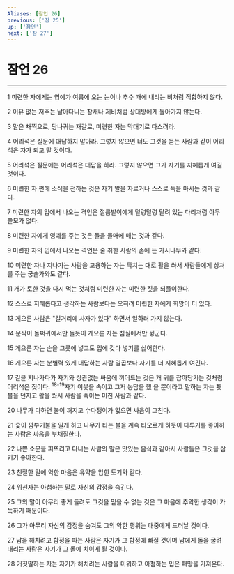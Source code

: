 ```yaml
---
Aliases: [잠언 26]
previous: ['잠 25']
up: ['잠언']
next: ['잠 27']
---
```

# 잠언 26

***


1 미련한 자에게는 영예가 여름에 오는 눈이나 추수 때에 내리는 비처럼 적합하지 않다. 

2 이유 없는 저주는 날아다니는 참새나 제비처럼 상대방에게 돌아가지 않는다. 

3 말은 채찍으로, 당나귀는 재갈로, 미련한 자는 막대기로 다스려라. 

4 어리석은 질문에 대답하지 말아라. 그렇지 않으면 너도 그것을 묻는 사람과 같이 어리석은 자가 되고 말 것이다. 

5 어리석은 질문에는 어리석은 대답을 하라. 그렇지 않으면 그가 자기를 지혜롭게 여길 것이다. 

6 미련한 자 편에 소식을 전하는 것은 자기 발을 자르거나 스스로 독을 마시는 것과 같다. 

7 미련한 자의 입에서 나오는 격언은 절름발이에게 덜렁덜렁 달려 있는 다리처럼 아무 쓸모가 없다. 

8 미련한 자에게 영예를 주는 것은 돌을 물매에 매는 것과 같다. 

9 미련한 자의 입에서 나오는 격언은 술 취한 사람의 손에 든 가시나무와 같다. 

10 미련한 자나 지나가는 사람을 고용하는 자는 닥치는 대로 활을 쏴서 사람들에게 상처를 주는 궁술가와도 같다. 

11 개가 토한 것을 다시 먹는 것처럼 미련한 자는 미련한 짓을 되풀이한다. 

12 스스로 지혜롭다고 생각하는 사람보다는 오히려 미련한 자에게 희망이 더 있다. 

13 게으른 사람은 "길거리에 사자가 있다" 하면서 일하러 가지 않는다. 

14 문짝이 돌쩌귀에서만 돌듯이 게으른 자는 침실에서만 뒹군다. 

15 게으른 자는 손을 그릇에 넣고도 입에 갖다 넣기를 싫어한다. 

16 게으른 자는 분별력 있게 대답하는 사람 일곱보다 자기를 더 지혜롭게 여긴다. 

17 길을 지나가다가 자기와 상관없는 싸움에 끼어드는 것은 개 귀를 잡아당기는 것처럼 어리석은 짓이다. <sup class="versenum">18-19</sup>자기 이웃을 속이고 그저 농담을 했 을 뿐이라고 말하는 자는 횃불을 던지고 활을 쏴서 사람을 죽이는 미친 사람과 같다. 

20 나무가 다하면 불이 꺼지고 수다쟁이가 없으면 싸움이 그친다. 

21 숯이 깜부기불을 일게 하고 나무가 타는 불을 계속 타오르게 하듯이 다투기를 좋아하는 사람은 싸움을 부채질한다. 

22 나쁜 소문을 퍼뜨리고 다니는 사람의 말은 맛있는 음식과 같아서 사람들은 그것을 삼키기 좋아한다. 

23 친절한 말에 악한 마음은 유약을 입힌 토기와 같다. 

24 위선자는 아첨하는 말로 자신의 감정을 숨긴다. 

25 그의 말이 아무리 좋게 들려도 그것을 믿을 수 없는 것은 그 마음에 추악한 생각이 가득하기 때문이다. 

26 그가 아무리 자신의 감정을 숨겨도 그의 악한 행위는 대중에게 드러날 것이다. 

27 남을 해치려고 함정을 파는 사람은 자기가 그 함정에 빠질 것이며 남에게 돌을 굴려내리는 사람은 자기가 그 돌에 치이게 될 것이다. 

28 거짓말하는 자는 자기가 해치려는 사람을 미워하고 아첨하는 입은 패망을 가져온다.
